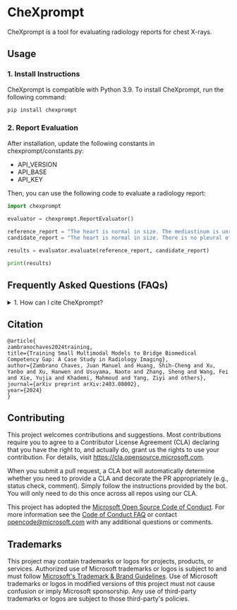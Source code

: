 # CheXprompt

CheXprompt is a tool for evaluating radiology reports for chest X-rays. 

## Usage
### 1. Install Instructions
CheXprompt is compatible with Python 3.9. To install CheXprompt, run the following command:

```bash
pip install chexprompt
```

### 2. Report Evaluation

After installation, update the following constants in chexprompt/constants.py:

- API_VERSION
- API_BASE
- API_KEY

Then, you can use the following code to evaluate a radiology report:

```python
import chexprompt

evaluator = chexprompt.ReportEvaluator()

reference_report = "The heart is normal in size. The mediastinum is unremarkable. The lungs are clear. There is no pleural effusion or pneumothorax. There is no focal airspace consolidation. There are no acute bony findings."
candidate_report = "The heart is normal in size. There is no pleural effusion or pneumothorax."

results = evaluator.evaluate(reference_report, candidate_report)

print(results)
```

## Frequently Asked Questions (FAQs)

<details>
    <summary>1. How can I cite CheXprompt?</summary>
See citation section below.

</details>

## Citation

```
@article{
zambranochaves2024training,
title={Training Small Multimodal Models to Bridge Biomedical Competency Gap: A Case Study in Radiology Imaging},
author={Zambrano Chaves, Juan Manuel and Huang, Shih-Cheng and Xu, Yanbo and Xu, Hanwen and Usuyama, Naoto and Zhang, Sheng and Wang, Fei and Xie, Yujia and Khademi, Mahmoud and Yang, Ziyi and others},
journal={arXiv preprint arXiv:2403.08002},
year={2024}
}
```

## Contributing

This project welcomes contributions and suggestions.  Most contributions require you to agree to a
Contributor License Agreement (CLA) declaring that you have the right to, and actually do, grant us
the rights to use your contribution. For details, visit https://cla.opensource.microsoft.com.

When you submit a pull request, a CLA bot will automatically determine whether you need to provide
a CLA and decorate the PR appropriately (e.g., status check, comment). Simply follow the instructions
provided by the bot. You will only need to do this once across all repos using our CLA.

This project has adopted the [Microsoft Open Source Code of Conduct](https://opensource.microsoft.com/codeofconduct/).
For more information see the [Code of Conduct FAQ](https://opensource.microsoft.com/codeofconduct/faq/) or
contact [opencode@microsoft.com](mailto:opencode@microsoft.com) with any additional questions or comments.

## Trademarks

This project may contain trademarks or logos for projects, products, or services. Authorized use of Microsoft 
trademarks or logos is subject to and must follow 
[Microsoft's Trademark & Brand Guidelines](https://www.microsoft.com/en-us/legal/intellectualproperty/trademarks/usage/general).
Use of Microsoft trademarks or logos in modified versions of this project must not cause confusion or imply Microsoft sponsorship.
Any use of third-party trademarks or logos are subject to those third-party's policies.
